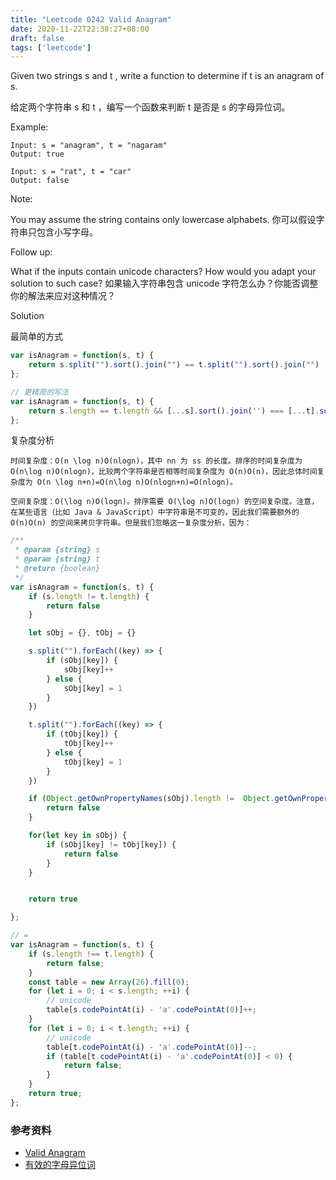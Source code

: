 ```yaml
---
title: "Leetcode 0242 Valid Anagram"
date: 2020-11-22T22:38:27+08:00
draft: false
tags: ['leetcode']
---
```


Given two strings s and t , write a function to determine if t is an anagram of s.

给定两个字符串 s 和 t ，编写一个函数来判断 t 是否是 s 的字母异位词。

Example:

```
Input: s = "anagram", t = "nagaram"
Output: true

Input: s = "rat", t = "car"
Output: false
```

Note:

You may assume the string contains only lowercase alphabets.
你可以假设字符串只包含小写字母。

Follow up:

What if the inputs contain unicode characters? How would you adapt your solution to such case?
如果输入字符串包含 unicode 字符怎么办？你能否调整你的解法来应对这种情况？

Solution

最简单的方式

```js
var isAnagram = function(s, t) {
    return s.split("").sort().join("") == t.split("").sort().join("")
};

// 更精简的写法
var isAnagram = function(s, t) {
    return s.length == t.length && [...s].sort().join('') === [...t].sort().join('')
};
```

复杂度分析

    时间复杂度：O(n \log n)O(nlogn)，其中 nn 为 ss 的长度。排序的时间复杂度为 O(n\log n)O(nlogn)，比较两个字符串是否相等时间复杂度为 O(n)O(n)，因此总体时间复杂度为 O(n \log n+n)=O(n\log n)O(nlogn+n)=O(nlogn)。

    空间复杂度：O(\log n)O(logn)。排序需要 O(\log n)O(logn) 的空间复杂度。注意，在某些语言（比如 Java & JavaScript）中字符串是不可变的，因此我们需要额外的 O(n)O(n) 的空间来拷贝字符串。但是我们忽略这一复杂度分析，因为：


```js
/**
 * @param {string} s
 * @param {string} t
 * @return {boolean}
 */
var isAnagram = function(s, t) {
    if (s.length != t.length) {
        return false
    }

    let sObj = {}, tObj = {}

    s.split("").forEach((key) => {
        if (sObj[key]) {
            sObj[key]++
        } else {
            sObj[key] = 1
        }
    })

    t.split("").forEach((key) => {
        if (tObj[key]) {
            tObj[key]++
        } else {
            tObj[key] = 1
        }
    })

    if (Object.getOwnPropertyNames(sObj).length !=  Object.getOwnPropertyNames(tObj).length) {
        return false
    }

    for(let key in sObj) {
        if (sObj[key] != tObj[key]) {
            return false
        }
    }


    return true

};

// =
var isAnagram = function(s, t) {
    if (s.length !== t.length) {
        return false;
    }
    const table = new Array(26).fill(0);
    for (let i = 0; i < s.length; ++i) {
        // unicode
        table[s.codePointAt(i) - 'a'.codePointAt(0)]++;
    }
    for (let i = 0; i < t.length; ++i) {
        // unicode
        table[t.codePointAt(i) - 'a'.codePointAt(0)]--;
        if (table[t.codePointAt(i) - 'a'.codePointAt(0)] < 0) {
            return false;
        }
    }
    return true;
};
```

### 参考资料
- [Valid Anagram](https://leetcode.com/problems/valid-anagram/)
- [有效的字母异位词](https://leetcode-cn.com/problems/valid-anagram/)
